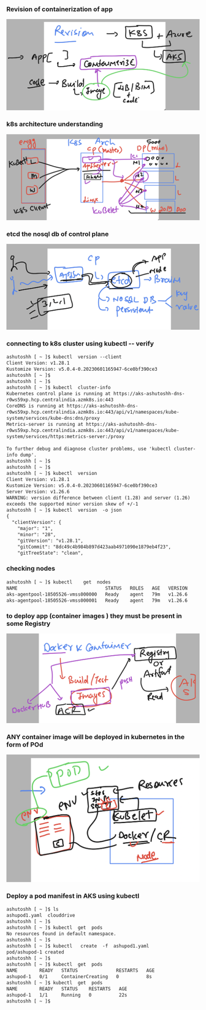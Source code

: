 ### Revision of containerization of app

<img src="rev.png">

### k8s architecture understanding 


<img src="rev2.png">

### etcd the nosql db of control plane

<img src="etcd.png">

### connecting to k8s cluster using kubectl -- verify 

```
ashutoshh [ ~ ]$ kubectl  version --client 
Client Version: v1.28.1
Kustomize Version: v5.0.4-0.20230601165947-6ce0bf390ce3
ashutoshh [ ~ ]$ 
ashutoshh [ ~ ]$ 
ashutoshh [ ~ ]$ kubectl  cluster-info 
Kubernetes control plane is running at https://aks-ashutoshh-dns-r0ws59xp.hcp.centralindia.azmk8s.io:443
CoreDNS is running at https://aks-ashutoshh-dns-r0ws59xp.hcp.centralindia.azmk8s.io:443/api/v1/namespaces/kube-system/services/kube-dns:dns/proxy
Metrics-server is running at https://aks-ashutoshh-dns-r0ws59xp.hcp.centralindia.azmk8s.io:443/api/v1/namespaces/kube-system/services/https:metrics-server:/proxy

To further debug and diagnose cluster problems, use 'kubectl cluster-info dump'.
ashutoshh [ ~ ]$ 
ashutoshh [ ~ ]$ 
ashutoshh [ ~ ]$ kubectl  version 
Client Version: v1.28.1
Kustomize Version: v5.0.4-0.20230601165947-6ce0bf390ce3
Server Version: v1.26.6
WARNING: version difference between client (1.28) and server (1.26) exceeds the supported minor version skew of +/-1
ashutoshh [ ~ ]$ kubectl  version  -o json 
{
  "clientVersion": {
    "major": "1",
    "minor": "28",
    "gitVersion": "v1.28.1",
    "gitCommit": "8dc49c4b984b897d423aab4971090e1879eb4f23",
    "gitTreeState": "clean",
```

### checking nodes 

```
ashutoshh [ ~ ]$ kubectl    get  nodes
NAME                                STATUS   ROLES   AGE   VERSION
aks-agentpool-18505526-vmss000000   Ready    agent   79m   v1.26.6
aks-agentpool-18505526-vmss000001   Ready    agent   79m   v1.26.6
```
### to deploy app (container images ) they must be present in some Registry 

<img src="reg.png">

### ANY container image will be deployed in kubernetes in the form of POd 

<img src="pod.png">

### Deploy a pod manifest in AKS using kubectl 

```
ashutoshh [ ~ ]$ ls
ashupod1.yaml  clouddrive
ashutoshh [ ~ ]$ 
ashutoshh [ ~ ]$ kubectl  get  pods
No resources found in default namespace.
ashutoshh [ ~ ]$ 
ashutoshh [ ~ ]$ kubectl   create  -f  ashupod1.yaml  
pod/ashupod-1 created
ashutoshh [ ~ ]$ 
ashutoshh [ ~ ]$ kubectl  get  pods
NAME        READY   STATUS              RESTARTS   AGE
ashupod-1   0/1     ContainerCreating   0          8s
ashutoshh [ ~ ]$ kubectl  get  pods
NAME        READY   STATUS    RESTARTS   AGE
ashupod-1   1/1     Running   0          22s
ashutoshh [ ~ ]$ 

```




